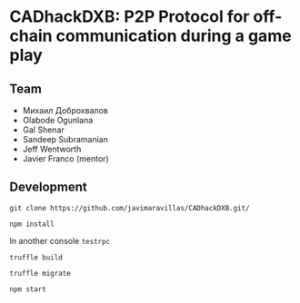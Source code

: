 # CADhackDXB: P2P Protocol for off-chain communication during a game play

## Team
- Михаил Доброхвалов
- Olabode Ogunlana
- Gal Shenar
- Sandeep Subramanian
- Jeff Wentworth
- Javier Franco (mentor)

## Development
```
git clone https://github.com/javimaravillas/CADhackDXB.git/
```
```
npm install
```
In another console `testrpc`

```
truffle build
```
```
truffle migrate
```
```
npm start
```
